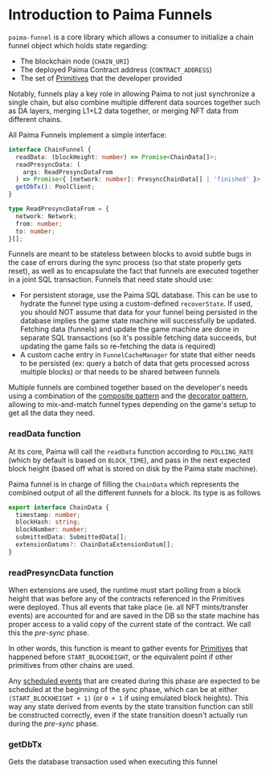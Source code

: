 # Introduction to Paima Funnels

`paima-funnel` is a core library which allows a consumer to initialize a chain funnel object which holds state regarding:

- The blockchain node (`CHAIN_URI`)
- The deployed Paima Contract address (`CONTRACT_ADDRESS`)
- The set of [Primitives](../../10-primitive-catalogue/1-introduction.md) that the developer provided

Notably, funnels play a key role in allowing Paima to not just synchronize a single chain, but also combine multiple different data sources together such as DA layers, merging L1+L2 data together, or merging NFT data from different chains.

All Paima Funnels implement a simple interface:

```typescript
interface ChainFunnel {
  readData: (blockHeight: number) => Promise<ChainData[]>;
  readPresyncData: (
    args: ReadPresyncDataFrom
  ) => Promise<{ [network: number]: PresyncChainData[] | 'finished' }>;
  getDbTx(): PoolClient;
}

type ReadPresyncDataFrom = {
  network: Network;
  from: number;
  to: number;
}[];
```

Funnels are meant to be stateless between blocks to avoid subtle bugs in the case of errors during the sync process (so that state properly gets reset), as well as to encapsulate the fact that funnels are executed together in a joint SQL transaction. Funnels that need state should use:
- For persistent storage, use the Paima SQL database. This can be use to hydrate the funnel type using a custom-defined `recoverState`. If used, you should NOT assume that data for your funnel being persisted in the database implies the game state machine will successfully be updated. Fetching data (funnels) and update the game machine are done in separate SQL transactions (so it's possible fetching data succeeds, but updating the game fails so re-fetching the data is required)
- A custom cache entry in `FunnelCacheManager` for state that either needs to be persisted (ex: query a batch of data that gets processed across multiple blocks) or that needs to be shared between funnels

Multiple funnels are combined together based on the developer's needs using a combination of the [composite pattern](https://en.wikipedia.org/wiki/Composite_pattern) and the [decorator pattern](https://en.wikipedia.org/wiki/Decorator_pattern), allowing to mix-and-match funnel types depending on the game's setup to get all the data they need.

### readData function

At its core, Paima will call the `readData` function according to `POLLING_RATE` (which by default is based on `BLOCK_TIME`), and pass in the next expected block height (based off what is stored on disk by the Paima state machine).

Paima funnel is in charge of filling the `ChainData` which represents the combined output of all the different funnels for a block. Its type is as follows

```typescript
export interface ChainData {
  timestamp: number;
  blockHash: string;
  blockNumber: number;
  submittedData: SubmittedData[];
  extensionDatums?: ChainDataExtensionDatum[];
}
```
### readPresyncData function

When extensions are used, the runtime must start polling from a block height that was before any of the contracts referenced in the Primitives were deployed. Thus all events that take place (ie. all NFT mints/transfer events) are accounted for and are saved in the DB so the state machine has proper access to a valid copy of the current state of the contract. We call this the _pre-sync_ phase.

In other words, this function is meant to gather events for [Primitives](../../10-primitive-catalogue/1-introduction.md#accessing-the-collected-data) that happened before `START_BLOCKHEIGHT`, or the equivalent point if other primitives from other chains are used.

Any [scheduled events](../../../325-creating-events/50-timers-ticks.md) that are created during this
phase are expected to be scheduled at the beginning of the _sync_ phase, which
can be at either `(START_BLOCKHEIGHT + 1)` (or `0 + 1` if using emulated block heights). This
way any state derived from events by the state transition function can still be
constructed correctly, even if the state transition doesn't actually run during
the _pre-sync_ phase.

### getDbTx

Gets the database transaction used when executing this funnel
